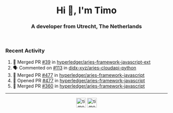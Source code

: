 <h1 align="center">Hi 👋, I'm Timo</h1>
<h3 align="center">A developer from Utrecht, The Netherlands</h3>
<br/>
<!-- https://github.com/rahuldkjain/github-profile-readme-generator --!>

<!--  <p align="left"><img src="https://github-readme-stats.vercel.app/api?username=timoglastra&show_icons=true&count_private=true&" alt="timoglastra" /></p> --!>

<!--
Github language stats
<p align="left"><img src="https://github-readme-stats.vercel.app/api/top-langs/?username=timoglastra&layout=compact" alt="timoglastra" /><p>
-->

<!-- Codestats language stats -->
<!-- <p align="left"><img src="https://codestats-readme.vercel.app/api/top-langs/?username=timoglastra&layout=compact&language_count=12" alt="timoglastra" /><p>    --!>
  
<h3>Recent Activity</h3>

<!--START_SECTION:activity-->
1. 🎉 Merged PR [#39](https://github.com/hyperledger/aries-framework-javascript-ext/pull/39) in [hyperledger/aries-framework-javascript-ext](https://github.com/hyperledger/aries-framework-javascript-ext)
2. 🗣 Commented on [#113](https://github.com/didx-xyz/aries-cloudapi-python/issues/113) in [didx-xyz/aries-cloudapi-python](https://github.com/didx-xyz/aries-cloudapi-python)
3. 🎉 Merged PR [#477](https://github.com/hyperledger/aries-framework-javascript/pull/477) in [hyperledger/aries-framework-javascript](https://github.com/hyperledger/aries-framework-javascript)
4. 💪 Opened PR [#477](https://github.com/hyperledger/aries-framework-javascript/pull/477) in [hyperledger/aries-framework-javascript](https://github.com/hyperledger/aries-framework-javascript)
5. 🎉 Merged PR [#360](https://github.com/hyperledger/aries-framework-javascript/pull/360) in [hyperledger/aries-framework-javascript](https://github.com/hyperledger/aries-framework-javascript)
<!--END_SECTION:activity-->

---

<p align="center">
<a href="https://twitter.com/timoglastra" target="blank"><img align="center" src="https://cdn.jsdelivr.net/npm/simple-icons@3.0.1/icons/twitter.svg" alt="timoglastra" height="30" width="30" /></a>
<a href="https://linkedin.com/in/timoglastra" target="blank"><img align="center" src="https://cdn.jsdelivr.net/npm/simple-icons@3.0.1/icons/linkedin.svg" alt="timoglastra" height="30" width="30" /></a>
</p>



